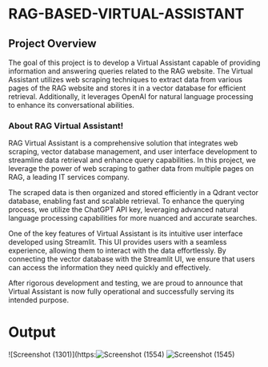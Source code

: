 # RAG-BASED-VIRTUAL-ASSISTANT

## Project Overview
The goal of this project is to develop a Virtual Assistant capable of providing information and answering queries related to the RAG website. The Virtual Assistant utilizes web scraping techniques to extract data from various pages of the RAG website and stores it in a vector database for efficient retrieval. Additionally, it leverages OpenAI for natural language processing to enhance its conversational abilities.

### About RAG Virtual Assistant!

RAG Virtual Assistant is a comprehensive solution that integrates web scraping, vector database management, and user interface development to streamline data retrieval and enhance query capabilities. In this project, we leverage the power of web scraping to gather data from multiple pages on RAG, a leading IT services company.

The scraped data is then organized and stored efficiently in a Qdrant vector database, enabling fast and scalable retrieval. To enhance the querying process, we utilize the ChatGPT API key, leveraging advanced natural language processing capabilities for more nuanced and accurate searches.

One of the key features of Virtual Assistant is its intuitive user interface developed using Streamlit. This UI provides users with a seamless experience, allowing them to interact with the data effortlessly. By connecting the vector database with the Streamlit UI, we ensure that users can access the information they need quickly and effectively.

After rigorous development and testing, we are proud to announce that Virtual Assistant is now fully operational and successfully serving its intended purpose.

# Output

![Screenshot (1301)](https:![Screenshot (1554)](https://github.com/user-attachments/assets/8015d945-08f3-4ba8-a3b8-c2ef66009a1f)
![Screenshot (1545)](https://github.com/user-attachments/assets/d103c5a1-9f0e-49a1-84d4-56a306d19a86)

